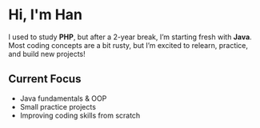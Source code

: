 # Hi, I'm Han 

I used to study **PHP**, but after a 2-year break, 
I’m starting fresh with **Java**. Most coding concepts are a bit rusty, 
but I’m excited to relearn, practice, and build new projects!  

## Current Focus
- Java fundamentals & OOP
- Small practice projects
- Improving coding skills from scratch
